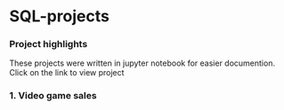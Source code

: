 # SQL-projects

### Project highlights
These projects were written in jupyter notebook for easier documention. Click on the link to view project

### 1. Video game sales


